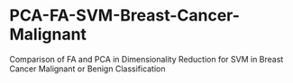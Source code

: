 # PCA-FA-SVM-Breast-Cancer-Malignant
Comparison of FA and PCA in Dimensionality Reduction for SVM in Breast Cancer Malignant or Benign Classification

